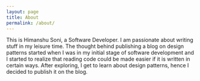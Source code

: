 ```yaml
---
layout: page
title: About
permalink: /about/
---
```


This is Himanshu Soni, a Software Developer. I am passionate about writing stuff in my leisure time. The thought behind publishing a blog on design patterns started when I was in my initial stage of software development and I started to realize that reading code could be made easier if it is written in certain ways. After exploring, I get to learn about design patterns, hence I decided to publish it on the blog.
